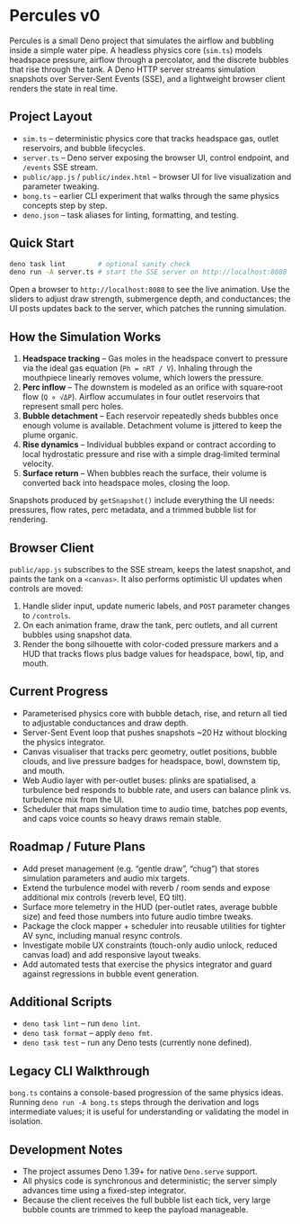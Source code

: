 # Percules v0

Percules is a small Deno project that simulates the airflow and bubbling inside a simple water pipe. A headless physics core (`sim.ts`) models headspace pressure, airflow through a percolator, and the discrete bubbles that rise through the tank. A Deno HTTP server streams simulation snapshots over Server‑Sent Events (SSE), and a lightweight browser client renders the state in real time.

## Project Layout

- `sim.ts` – deterministic physics core that tracks headspace gas, outlet reservoirs, and bubble lifecycles.
- `server.ts` – Deno server exposing the browser UI, control endpoint, and `/events` SSE stream.
- `public/app.js` / `public/index.html` – browser UI for live visualization and parameter tweaking.
- `bong.ts` – earlier CLI experiment that walks through the same physics concepts step by step.
- `deno.json` – task aliases for linting, formatting, and testing.

## Quick Start

```bash
deno task lint        # optional sanity check
deno run -A server.ts # start the SSE server on http://localhost:8080
```

Open a browser to `http://localhost:8080` to see the live animation. Use the sliders to adjust draw strength, submergence depth, and conductances; the UI posts updates back to the server, which patches the running simulation.

## How the Simulation Works

1. **Headspace tracking** – Gas moles in the headspace convert to pressure via the ideal gas equation (`Ph = nRT / V`). Inhaling through the mouthpiece linearly removes volume, which lowers the pressure.
2. **Perc inflow** – The downstem is modeled as an orifice with square‑root flow (`Q ∝ √ΔP`). Airflow accumulates in four outlet reservoirs that represent small perc holes.
3. **Bubble detachment** – Each reservoir repeatedly sheds bubbles once enough volume is available. Detachment volume is jittered to keep the plume organic.
4. **Rise dynamics** – Individual bubbles expand or contract according to local hydrostatic pressure and rise with a simple drag‑limited terminal velocity.
5. **Surface return** – When bubbles reach the surface, their volume is converted back into headspace moles, closing the loop.

Snapshots produced by `getSnapshot()` include everything the UI needs: pressures, flow rates, perc metadata, and a trimmed bubble list for rendering.

## Browser Client

`public/app.js` subscribes to the SSE stream, keeps the latest snapshot, and paints the tank on a `<canvas>`. It also performs optimistic UI updates when controls are moved:

1. Handle slider input, update numeric labels, and `POST` parameter changes to `/controls`.
2. On each animation frame, draw the tank, perc outlets, and all current bubbles using snapshot data.
3. Render the bong silhouette with color-coded pressure markers and a HUD that tracks flows plus badge values for headspace, bowl, tip, and mouth.

## Current Progress

- Parameterised physics core with bubble detach, rise, and return all tied to adjustable conductances and draw depth.
- Server-Sent Event loop that pushes snapshots ~20 Hz without blocking the physics integrator.
- Canvas visualiser that tracks perc geometry, outlet positions, bubble clouds, and live pressure badges for headspace, bowl, downstem tip, and mouth.
- Web Audio layer with per-outlet buses: plinks are spatialised, a turbulence bed responds to bubble rate, and users can balance plink vs. turbulence mix from the UI.
- Scheduler that maps simulation time to audio time, batches pop events, and caps voice counts so heavy draws remain stable.

## Roadmap / Future Plans

- Add preset management (e.g. “gentle draw”, “chug”) that stores simulation parameters and audio mix targets.
- Extend the turbulence model with reverb / room sends and expose additional mix controls (reverb level, EQ tilt).
- Surface more telemetry in the HUD (per-outlet rates, average bubble size) and feed those numbers into future audio timbre tweaks.
- Package the clock mapper + scheduler into reusable utilities for tighter AV sync, including manual resync controls.
- Investigate mobile UX constraints (touch-only audio unlock, reduced canvas load) and add responsive layout tweaks.
- Add automated tests that exercise the physics integrator and guard against regressions in bubble event generation.

## Additional Scripts

- `deno task lint` – run `deno lint`.
- `deno task format` – apply `deno fmt`.
- `deno task test` – run any Deno tests (currently none defined).

## Legacy CLI Walkthrough

`bong.ts` contains a console-based progression of the same physics ideas. Running `deno run -A bong.ts` steps through the derivation and logs intermediate values; it is useful for understanding or validating the model in isolation.

## Development Notes

- The project assumes Deno 1.39+ for native `Deno.serve` support.
- All physics code is synchronous and deterministic; the server simply advances time using a fixed-step integrator.
- Because the client receives the full bubble list each tick, very large bubble counts are trimmed to keep the payload manageable.

